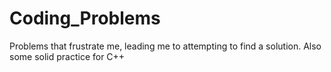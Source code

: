 Coding_Problems
===============

Problems that frustrate me, leading me to attempting to find a solution. Also some solid practice for C++
